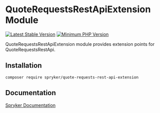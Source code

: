 # QuoteRequestsRestApiExtension Module
[![Latest Stable Version](https://poser.pugx.org/spryker/quote-requests-rest-api-extension/v/stable.svg)](https://packagist.org/packages/spryker/quote-requests-rest-api-extension)
[![Minimum PHP Version](https://img.shields.io/badge/php-%3E%3D%208.0-8892BF.svg)](https://php.net/)

QuoteRequestsRestApiExtension module provides extension points for QuoteRequestsRestApi.

## Installation

```
composer require spryker/quote-requests-rest-api-extension
```

## Documentation

[Spryker Documentation](https://docs.spryker.com)
